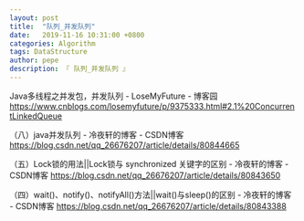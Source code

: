 ```yaml
---
layout: post
title:  "队列_并发队列"
date:   2019-11-16 10:31:00 +0800
categories: Algorithm
tags: DataStructure
author: pepe
description: 『 队列_并发队列 』
---
```


Java多线程之并发包，并发队列 - LoseMyFuture - 博客园
https://www.cnblogs.com/losemyfuture/p/9375333.html#2.1%20ConcurrentLinkedQueue


（八）java并发队列 - 冷夜轩的博客 - CSDN博客
https://blog.csdn.net/qq_26676207/article/details/80844665


（五）Lock锁的用法||Lock锁与 synchronized 关键字的区别 - 冷夜轩的博客 - CSDN博客
https://blog.csdn.net/qq_26676207/article/details/80843650

（四）wait()、notify()、notifyAll()方法||wait()与sleep()的区别 - 冷夜轩的博客 - CSDN博客
https://blog.csdn.net/qq_26676207/article/details/80843388

































